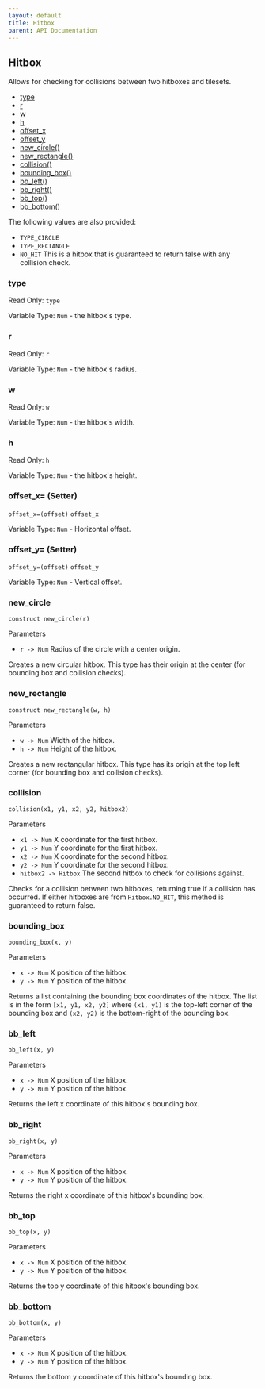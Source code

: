 ```yaml
---
layout: default
title: Hitbox
parent: API Documentation
---
```


## Hitbox
Allows for checking for collisions between two hitboxes and tilesets.

 + [type](#type)
 + [r](#r)
 + [w](#w)
 + [h](#h)
 + [offset_x](#offset_x)
 + [offset_y](#offset_y)
 + [new_circle()](#new_circle)
 + [new_rectangle()](#new_rectangle)
 + [collision()](#collision)
 + [bounding_box()](#bounding_box)
 + [bb_left()](#bb_left)
 + [bb_right()](#bb_right)
 + [bb_top()](#bb_top)
 + [bb_bottom()](#bb_bottom)
 
The following values are also provided:

 + `TYPE_CIRCLE`
 + `TYPE_RECTANGLE`
 + `NO_HIT` This is a hitbox that is guaranteed to return false with any collision check.

### type
Read Only: `type`

Variable Type: `Num` - the hitbox's type.

### r
Read Only: `r`

Variable Type: `Num` - the hitbox's radius.

### w
Read Only: `w`

Variable Type: `Num` - the hitbox's width.

### h
Read Only: `h`

Variable Type: `Num` - the hitbox's height.

### offset_x= (Setter)
`offset_x=(offset)` `offset_x`

Variable Type: `Num` - Horizontal offset.

### offset_y= (Setter)
`offset_y=(offset)` `offset_y`

Variable Type: `Num` - Vertical offset.

### new_circle
`construct new_circle(r)`

Parameters
 + `r -> Num` Radius of the circle with a center origin.
 
Creates a new circular hitbox. This type has their origin at the center (for bounding
box and collision checks).

### new_rectangle
`construct new_rectangle(w, h)`

Parameters
 + `w -> Num` Width of the hitbox.
 + `h -> Num` Height of the hitbox.

Creates a new rectangular hitbox. This type has its origin at the top left corner (for bounding
box and collision checks).

### collision
`collision(x1, y1, x2, y2, hitbox2)`

Parameters
 + `x1 -> Num` X coordinate for the first hitbox.
 + `y1 -> Num` Y coordinate for the first hitbox.
 + `x2 -> Num` X coordinate for the second hitbox.
 + `y2 -> Num` Y coordinate for the second hitbox.
 + `hitbox2 -> Hitbox` The second hitbox to check for collisions against.

Checks for a collision between two hitboxes, returning true if a collision has occurred.
If either hitboxes are from `Hitbox.NO_HIT`, this method is guaranteed to return false.

### bounding_box
`bounding_box(x, y)`

Parameters
 + `x -> Num` X position of the hitbox.
 + `y -> Num` Y position of the hitbox.
 
Returns a list containing the bounding box coordinates of the hitbox. The list is in the form
`[x1, y1, x2, y2]` where `(x1, y1)` is the top-left corner of the bounding box and `(x2, y2)`
is the bottom-right of the bounding box.

### bb_left
`bb_left(x, y)`

Parameters
 + `x -> Num` X position of the hitbox.
 + `y -> Num` Y position of the hitbox.


Returns the left x coordinate of this hitbox's bounding box.

### bb_right
`bb_right(x, y)`

Parameters
 + `x -> Num` X position of the hitbox.
 + `y -> Num` Y position of the hitbox.
 
Returns the right x coordinate of this hitbox's bounding box.

### bb_top
`bb_top(x, y)`

Parameters
 + `x -> Num` X position of the hitbox.
 + `y -> Num` Y position of the hitbox.

Returns the top y coordinate of this hitbox's bounding box.

### bb_bottom
`bb_bottom(x, y)`

Parameters
 + `x -> Num` X position of the hitbox.
 + `y -> Num` Y position of the hitbox.
 
Returns the bottom y coordinate of this hitbox's bounding box.

